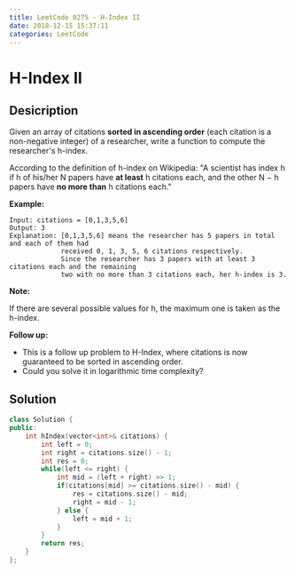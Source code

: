 ```yaml
---
title: LeetCode 0275 - H-Index II
date: 2018-12-15 15:37:11
categories: LeetCode
---
```

# H-Index II

<!--more-->

## Desicription

Given an array of citations **sorted in ascending order** (each citation is a non-negative integer) of a researcher, write a function to compute the researcher's h-index.

According to the definition of h-index on Wikipedia: "A scientist has index h if h of his/her N papers have **at least** h citations each, and the other N − h papers have **no more than** h citations each."

**Example:**

```
Input: citations = [0,1,3,5,6]
Output: 3 
Explanation: [0,1,3,5,6] means the researcher has 5 papers in total and each of them had 
             received 0, 1, 3, 5, 6 citations respectively. 
             Since the researcher has 3 papers with at least 3 citations each and the remaining 
             two with no more than 3 citations each, her h-index is 3.
```

**Note:**

If there are several possible values for h, the maximum one is taken as the h-index.

**Follow up:**

- This is a follow up problem to H-Index, where citations is now guaranteed to be sorted in ascending order.
- Could you solve it in logarithmic time complexity?

## Solution

```cpp
class Solution {
public:
    int hIndex(vector<int>& citations) {
        int left = 0;
        int right = citations.size() - 1;
        int res = 0;
        while(left <= right) {
            int mid = (left + right) >> 1;
            if(citations[mid] >= citations.size() - mid) {
                res = citations.size() - mid;
                right = mid - 1;
            } else {
                left = mid + 1;
            }
        }
        return res;
    }
};
```